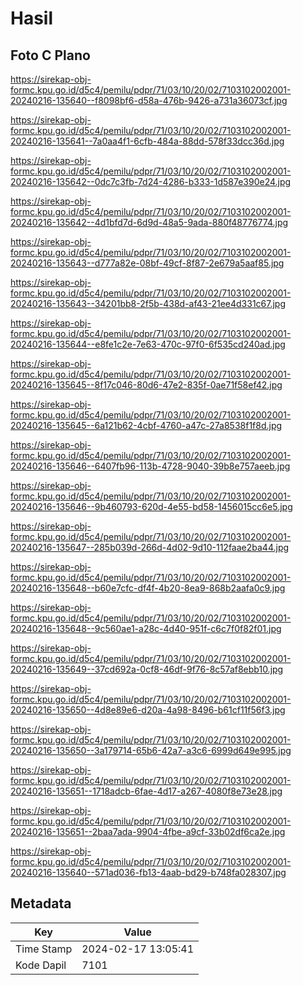 # Hasil

## Foto C Plano

https://sirekap-obj-formc.kpu.go.id/d5c4/pemilu/pdpr/71/03/10/20/02/7103102002001-20240216-135640--f8098bf6-d58a-476b-9426-a731a36073cf.jpg

https://sirekap-obj-formc.kpu.go.id/d5c4/pemilu/pdpr/71/03/10/20/02/7103102002001-20240216-135641--7a0aa4f1-6cfb-484a-88dd-578f33dcc36d.jpg

https://sirekap-obj-formc.kpu.go.id/d5c4/pemilu/pdpr/71/03/10/20/02/7103102002001-20240216-135642--0dc7c3fb-7d24-4286-b333-1d587e390e24.jpg

https://sirekap-obj-formc.kpu.go.id/d5c4/pemilu/pdpr/71/03/10/20/02/7103102002001-20240216-135642--4d1bfd7d-6d9d-48a5-9ada-880f48776774.jpg

https://sirekap-obj-formc.kpu.go.id/d5c4/pemilu/pdpr/71/03/10/20/02/7103102002001-20240216-135643--d777a82e-08bf-49cf-8f87-2e679a5aaf85.jpg

https://sirekap-obj-formc.kpu.go.id/d5c4/pemilu/pdpr/71/03/10/20/02/7103102002001-20240216-135643--34201bb8-2f5b-438d-af43-21ee4d331c67.jpg

https://sirekap-obj-formc.kpu.go.id/d5c4/pemilu/pdpr/71/03/10/20/02/7103102002001-20240216-135644--e8fe1c2e-7e63-470c-97f0-6f535cd240ad.jpg

https://sirekap-obj-formc.kpu.go.id/d5c4/pemilu/pdpr/71/03/10/20/02/7103102002001-20240216-135645--8f17c046-80d6-47e2-835f-0ae71f58ef42.jpg

https://sirekap-obj-formc.kpu.go.id/d5c4/pemilu/pdpr/71/03/10/20/02/7103102002001-20240216-135645--6a121b62-4cbf-4760-a47c-27a8538f1f8d.jpg

https://sirekap-obj-formc.kpu.go.id/d5c4/pemilu/pdpr/71/03/10/20/02/7103102002001-20240216-135646--6407fb96-113b-4728-9040-39b8e757aeeb.jpg

https://sirekap-obj-formc.kpu.go.id/d5c4/pemilu/pdpr/71/03/10/20/02/7103102002001-20240216-135646--9b460793-620d-4e55-bd58-1456015cc6e5.jpg

https://sirekap-obj-formc.kpu.go.id/d5c4/pemilu/pdpr/71/03/10/20/02/7103102002001-20240216-135647--285b039d-266d-4d02-9d10-112faae2ba44.jpg

https://sirekap-obj-formc.kpu.go.id/d5c4/pemilu/pdpr/71/03/10/20/02/7103102002001-20240216-135648--b60e7cfc-df4f-4b20-8ea9-868b2aafa0c9.jpg

https://sirekap-obj-formc.kpu.go.id/d5c4/pemilu/pdpr/71/03/10/20/02/7103102002001-20240216-135648--9c560ae1-a28c-4d40-951f-c6c7f0f82f01.jpg

https://sirekap-obj-formc.kpu.go.id/d5c4/pemilu/pdpr/71/03/10/20/02/7103102002001-20240216-135649--37cd692a-0cf8-46df-9f76-8c57af8ebb10.jpg

https://sirekap-obj-formc.kpu.go.id/d5c4/pemilu/pdpr/71/03/10/20/02/7103102002001-20240216-135650--4d8e89e6-d20a-4a98-8496-b61cf11f56f3.jpg

https://sirekap-obj-formc.kpu.go.id/d5c4/pemilu/pdpr/71/03/10/20/02/7103102002001-20240216-135650--3a179714-65b6-42a7-a3c6-6999d649e995.jpg

https://sirekap-obj-formc.kpu.go.id/d5c4/pemilu/pdpr/71/03/10/20/02/7103102002001-20240216-135651--1718adcb-6fae-4d17-a267-4080f8e73e28.jpg

https://sirekap-obj-formc.kpu.go.id/d5c4/pemilu/pdpr/71/03/10/20/02/7103102002001-20240216-135651--2baa7ada-9904-4fbe-a9cf-33b02df6ca2e.jpg

https://sirekap-obj-formc.kpu.go.id/d5c4/pemilu/pdpr/71/03/10/20/02/7103102002001-20240216-135640--571ad036-fb13-4aab-bd29-b748fa028307.jpg


## Metadata

| Key        | Value               |
| ---------- | ------------------- |
| Time Stamp | 2024-02-17 13:05:41 |
| Kode Dapil | 7101                |



